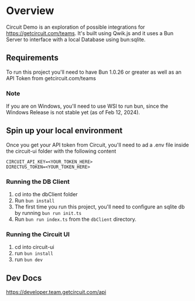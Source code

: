 # Overview
Circuit Demo is an exploration of possible integrations for https://getcircuit.com/teams. It's built using Qwik.js and it uses a Bun Server to interface with a local Database using bun:sqlite.
## Requirements
To run this project you'll need to have Bun 1.0.26 or greater as well as an API Token from getcircuit.com/teams
### Note
If you are on Windows, you'll need to use WSl to run bun, since the Windows Release is not stable yet (as of Feb 12, 2024).
## Spin up your local environment
Once you get your API token from Circuit, you'll need to ad a .env file inside the circuit-ui folder with the following content
```env
CIRCUIT_API_KEY=<YOUR_TOKEN_HERE>
DIRECTUS_TOKEN=<YOUR_TOKEN_HERE>
```
### Running the DB Client
1. cd into the dbClient folder
2. Run `bun install`
1. The first time you run this project, you'll need to configure an sqlite db by running `bun run init.ts`
2. Run `bun run index.ts` from the `dbClient` directory. 
### Running the Circuit UI
1. cd into circuit-ui
2. run `bun install`
3. run `bun dev`



## Dev Docs
https://developer.team.getcircuit.com/api
